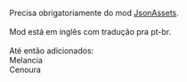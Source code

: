 Precisa obrigatoriamente do mod <a href="https://github.com/spacechase0/StardewValleyMods/blob/develop/JsonAssets/docs/author-guide.md">JsonAssets</a>. 
</br></br>
Mod está em inglês com tradução pra pt-br.
</br></br>
Até então adicionados:</br>
Melancia</br>
Cenoura</br>
